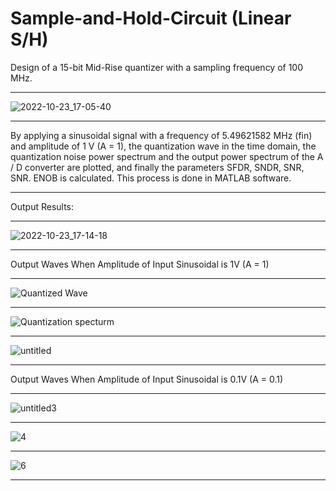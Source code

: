 # Sample-and-Hold-Circuit (Linear S/H)
Design of a 15-bit Mid-Rise quantizer with a sampling frequency of 100 MHz.
______________
![2022-10-23_17-05-40](https://user-images.githubusercontent.com/115939486/197395446-39d362e4-1441-4e08-9e0c-2bf433221c60.png)
___
By applying a sinusoidal signal with a frequency of 5.49621582 MHz (fin) and amplitude of 1 V (A = 1), the quantization wave in the time domain, the quantization noise power spectrum and the output power spectrum of the A / D converter are plotted, and finally the parameters SFDR, SNDR, SNR, SNR. ENOB is calculated. This process is done in MATLAB software.
_______
Output Results:
___________
![2022-10-23_17-14-18](https://user-images.githubusercontent.com/115939486/197395782-b526f02d-9141-4d71-b035-538f9bd95b17.png)
_____
Output Waves When Amplitude of Input Sinusoidal is 1V (A = 1)
____
![Quantized Wave](https://user-images.githubusercontent.com/115939486/197396026-f68f45bf-3936-41f2-a937-19ea0ce05c94.jpg)
_______
![Quantization specturm](https://user-images.githubusercontent.com/115939486/197396743-49929599-11ff-4122-bb5b-3bda95592b58.jpg)
____
![untitled](https://user-images.githubusercontent.com/115939486/197396704-d89351a8-66b8-4f3c-9e30-bc629d4c679c.jpg)
_________
Output Waves When Amplitude of Input Sinusoidal is 0.1V (A = 0.1)
_____
![untitled3](https://user-images.githubusercontent.com/115939486/197397044-7239fd4d-ebd3-4f3f-94cb-bd36b8584fc3.jpg)
________
![4](https://user-images.githubusercontent.com/115939486/197397046-73d85d66-1feb-4774-9514-a4cc3097ee4b.jpg)
________
![6](https://user-images.githubusercontent.com/115939486/197397048-6bb75800-b574-47ab-9a76-8c60378d6ad9.jpg)
________

